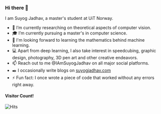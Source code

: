 ### Hi there 👋
I am Suyog Jadhav, a master's student at UiT Norway. 

- 🔭 I’m currently researching on theoretical aspects of computer vision.
- :mortar_board: I’m currently pursuing a master's in computer science.
- :book: I'm looking forward to learning the mathematics behind machine learning.
- :computer: Apart from deep learning, I also take interest in  speedcubing, graphic design, photography, 3D pen art and other creative endeavors.
- 📫 Reach out to me @IAmSuyogJadhav on all major social platforms.
- :black_nib: I occasionally write blogs on [suyogjadhav.com](https://suyogjadhav.com)
- ⚡ Fun fact: I once wrote a piece of code that worked without any errors right away. 

#### Visitor Count!
![Hits](https://hits.seeyoufarm.com/api/count/incr/badge.svg?url=https%3A%2F%2Fgithub.com%2FIAmSuyogJadhav&count_bg=%2379C83D&title_bg=%23555555&icon=github.svg&icon_color=%23E7E7E7&title=Profile+Views&edge_flat=false)
